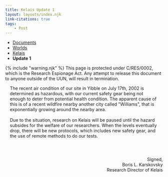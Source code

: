 ```yaml
---
title: Kelais Update 1
layout: layouts/index.njk
link-citations: true
tags:
    - Post
---
```


<nav class="text-sm breadcrumbs pb-5">
    <ul>
        <li><a href="/docs">Documents</a></li>
        <li><a href="/docs/world">Worlds</a></li>
        <li><a href="/docs/world/kelais">Kelais</a></li>
        <li><b>Update 1</b></li>
    </ul>
</nav>

<div class="alert alert-error shadow-lg mb-10">
    <div>
        {% include "warning.njk" %}
        <span>
            This page is protected under C/RES/0002, which is the Research Espionage Act. Any attempt to release this document to anyone outside of the UUN, will result in termination.
        </span>
    </div>
</div>

<p style="padding-left: 15px; padding-right: 15px;">
The recent air condition of our site in Yibble on July 17th, 2002 is determined as hazardous, with our current safety gear being not enough to deter from potential health condition. The apparent cause of this is of a recent wildfire nearby another city called "Williams", that is exponentially growing around the nearby area.<br><br>
Due to the situation, research on Kelais will be paused until the hazard subsides for the welfare of our researchers. When the levels eventually drop, there will be new protocols, which includes new safety gear, and the use of remote methods to do our tests.
</p>

<p style="padding: 15px">
<div style="text-align:right;">
Signed,<br>
Boris L. Karskovsky<br>
Research Director of Kelais
</div>
</p>